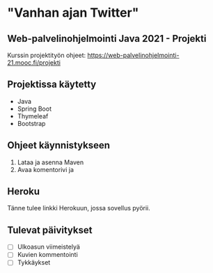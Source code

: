 # "Vanhan ajan Twitter"

## Web-palvelinohjelmointi Java 2021 - Projekti

Kurssin projektityön ohjeet: https://web-palvelinohjelmointi-21.mooc.fi/projekti

## Projektissa käytetty
- Java
- Spring Boot
- Thymeleaf
- Bootstrap

## Ohjeet käynnistykseen
1. Lataa ja asenna Maven
2. Avaa komentorivi ja 

## Heroku
Tänne tulee linkki Herokuun, jossa sovellus pyörii.

## Tulevat päivitykset
- [ ] Ulkoasun viimeistelyä
- [ ] Kuvien kommentointi
- [ ] Tykkäykset
